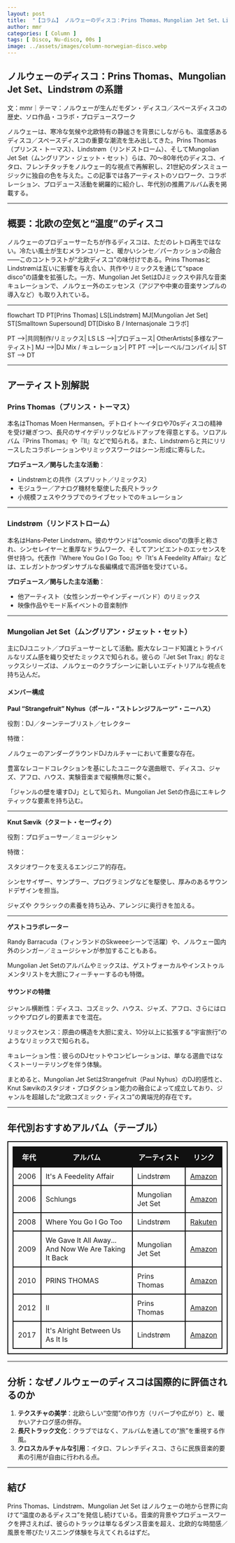 ```yaml
---
layout: post
title:  "【コラム】 ノルウェーのディスコ：Prins Thomas、Mungolian Jet Set、Lindstrøm の系譜とおすすめ盤"
author: mmr
categories: [ Column ]
tags: [ Disco, Nu-disco, 00s ]
image: ../assets/images/column-norwegian-disco.webp
---
```


## ノルウェーのディスコ：Prins Thomas、Mungolian Jet Set、Lindstrøm の系譜

文：mmr｜テーマ：ノルウェーが生んだモダン・ディスコ／スペースディスコの歴史、ソロ作品・コラボ・プロデュースワーク

ノルウェーは、寒冷な気候や北欧特有の静謐さを背景にしながらも、温度感あるディスコ／スペースディスコの重要な潮流を生み出してきた。Prins Thomas（プリンス・トーマス）、Lindstrøm（リンドストローム）、そしてMungolian Jet Set（ムングリアン・ジェット・セット）らは、70〜80年代のディスコ、イタロ、フレンチタッチをノルウェー的な視点で再解釈し、21世紀のダンスミュージックに独自の色を与えた。この記事では各アーティストのソロワーク、コラボレーション、プロデュース活動を網羅的に紹介し、年代別の推薦アルバム表を掲載する。

---

<style type="text/css">
table, td, th {
border: 2px #111 solid;
width: auto;
padding: 10px; 
}
th {
background-color: #111;
color: #fff;
}
</style>


## 概要：北欧の空気と“温度”のディスコ

ノルウェーのプロデューサーたちが作るディスコは、ただのレトロ再生ではない。冷たい風土が生むメランコリーと、暖かいシンセ／パーカッションの融合——このコントラストが“北欧ディスコ”の味付けである。Prins ThomasとLindstrømは互いに影響を与え合い、共作やリミックスを通じて“space disco”の語彙を拡張した。一方、Mungolian Jet SetはDJミックスや非凡な音楽キュレーションで、ノルウェー外のエッセンス（アジアや中東の音楽サンプルの導入など）も取り入れている。

---

<div class="mermaid">
flowchart TD
  PT[Prins Thomas]
  LS[Lindstrøm]
  MJ[Mungolian Jet Set]
  ST[Smalltown Supersound]
  DT[Disko B / Internasjonale コラボ]

  PT -->|共同制作/リミックス| LS
  LS -->|プロデュース| OtherArtists[多様なアーティスト]
  MJ -->|DJ Mix / キュレーション| PT
  PT -->|レーベル/コンパイル| ST
  ST --> DT
</div>

---

## アーティスト別解説

### Prins Thomas（プリンス・トーマス）

本名はThomas Moen Hermansen。デトロイト〜イタロや70sディスコの精神を受け継ぎつつ、長尺のサイケデリックなビルドアップを得意とする。ソロアルバム『Prins Thomas』や『II』などで知られる。また、Lindstrømらと共にリリースしたコラボレーションやリミックスワークはシーン形成に寄与した。

**プロデュース／関与した主な活動**：

* Lindstrømとの共作（スプリット／リミックス）
* モジュラー／アナログ機材を駆使した長尺トラック
* 小規模フェスやクラブでのライブセットでのキュレーション

---

### Lindstrøm（リンドストローム）

本名はHans-Peter Lindstrøm。彼のサウンドは“cosmic disco”の旗手と称され、シンセレイヤーと重厚なドラムワーク、そしてアンビエントのエッセンスを併せ持つ。代表作『Where You Go I Go Too』や『It's A Feedelity Affair』などは、エレガントかつダンサブルな長編構成で高評価を受けている。

**プロデュース／関与した主な活動**：

* 他アーティスト（女性シンガーやインディーバンド）のリミックス
* 映像作品やモード系イベントの音楽制作

---

### Mungolian Jet Set（ムングリアン・ジェット・セット）

主にDJユニット／プロデューサーとして活動。膨大なレコード知識とトライバルなリズム感を織り交ぜたミックスで知られる。彼らの『Jet Set Trax』的なミックスシリーズは、ノルウェーのクラブシーンに新しいエディトリアルな視点を持ち込んだ。

#### メンバー構成

**Paul “Strangefruit” Nyhus（ポール・“ストレンジフルーツ”・ニーハス）**

役割：DJ／ターンテーブリスト／セレクター

特徴：

ノルウェーのアンダーグラウンドDJカルチャーにおいて重要な存在。

豊富なレコードコレクションを基にしたユニークな選曲眼で、ディスコ、ジャズ、アフロ、ハウス、実験音楽まで縦横無尽に繋ぐ。

「ジャンルの壁を壊すDJ」として知られ、Mungolian Jet Setの作品にエキレクティックな要素を持ち込む。

---

**Knut Sævik（クヌート・セーヴィク）**

役割：プロデューサー／ミュージシャン

特徴：

スタジオワークを支えるエンジニア的存在。

シンセサイザー、サンプラー、プログラミングなどを駆使し、厚みのあるサウンドデザインを担当。

ジャズや
クラシックの素養を持ち込み、アレンジに奥行きを加える。

---

**ゲストコラボレーター**

Randy Barracuda（フィンランドのSkweeeシーンで活躍）や、ノルウェー国内外のシンガー／ミュージシャンが参加することもある。

Mungolian Jet Setのアルバムやミックスは、ゲストヴォーカルやインストゥルメンタリストを大胆にフィーチャーするのも特徴。


#### サウンドの特徴

ジャンル横断性：ディスコ、コズミック、ハウス、ジャズ、アフロ、さらにはロックやプログレ的要素までを混在。

リミックスセンス：原曲の構造を大胆に変え、10分以上に拡張する“宇宙旅行”のようなリミックスで知られる。

キュレーション性：彼らのDJセットやコンピレーションは、単なる選曲ではなくストーリーテリングを伴う体験。

まとめると、Mungolian Jet SetはStrangefruit（Paul Nyhus）のDJ的感性と、Knut Sævikのスタジオ・プロダクション能力の融合によって成立しており、ジャンルを超越した“北欧コズミック・ディスコ”の異端児的存在です。

---

## 年代別おすすめアルバム（テーブル）

|   年代 | アルバム                             | アーティスト            | リンク                          |
| ---: | -------------------------------- | ----------------- | ---------------------------------- |
| 2006 | It's A Feedelity Affair          | Lindstrøm         | [Amazon](https://amzn.to/4mApIIz)  |
| 2006 | Schlungs                | Mungolian Jet Set | [Amazon](https://amzn.to/4nq9YJB)    | 
| 2008 | Where You Go I Go Too            | Lindstrøm         | [Rakuten](https://a.r10.to/h5LRGZ)          |
| 2009 | We Gave It All Away... And Now We Are Taking It Back | Mungolian Jet Set | [Amazon](https://amzn.to/4pKpxND) |
| 2010 | PRINS THOMAS                         | Prins Thomas      | [Amazon](https://amzn.to/4gKEeMJ) |
| 2012 | II                               | Prins Thomas      | [Amazon](https://amzn.to/42i2zDH) |
| 2017 | It's Alright Between Us As It Is | Lindstrøm         | [Amazon](https://amzn.to/42e521T) |


---

## 分析：なぜノルウェーのディスコは国際的に評価されるのか

1. **テクスチャの美学**：北欧らしい“空間”の作り方（リバーブや広がり）と、暖かいアナログ感の併存。
2. **長尺トラック文化**：クラブではなく、アルバムを通しての“旅”を重視する作風。
3. **クロスカルチャルな引用**：イタロ、フレンチディスコ、さらに民族音楽的要素の引用が自由に行われる点。


---

## 結び

Prins Thomas、Lindstrøm、Mungolian Jet Set はノルウェーの地から世界に向けて“温度のあるディスコ”を発信し続けている。音楽的背景やプロデュースワークを押さえれば、彼らのトラックは単なるダンス音楽を超え、北欧的な時間感／風景を帯びたリスニング体験を与えてくれるはずだ。

